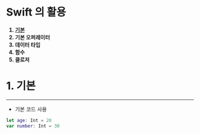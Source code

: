 
# <strong> Swift 의 활용
<ol>
<li> <a href="#Basic">기본</a>
<li> 기본 오퍼레이터 
<li> 데이터 타입 
<li> 함수 
<li> 클로저 
</ol>
</strong>

# <a name="Basic">1. 기본 </a>
---
* 기본 코드 사용 
```swift 
let age: Int = 20 
var number: Int = 30

```
